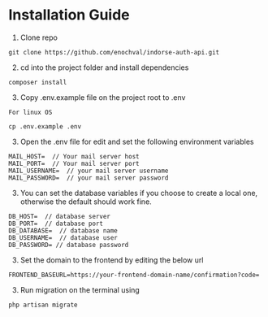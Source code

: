 # Installation Guide


1. Clone repo

```
git clone https://github.com/enochval/indorse-auth-api.git
```

2. cd into the project folder and install dependencies

```
composer install
```

3. Copy .env.example file on the project root to .env

```
For linux OS

cp .env.example .env
```

3. Open the .env file for edit and set the following environment variables

```
MAIL_HOST=  // Your mail server host
MAIL_PORT=  // Your mail server port
MAIL_USERNAME=  // your mail server username
MAIL_PASSWORD=  // your mail server password
```

3. You can set the database variables if you choose to create a local one, otherwise the default should work fine.

```
DB_HOST=  // database server
DB_PORT=  // database port
DB_DATABASE=  // database name
DB_USERNAME=  // database user
DB_PASSWORD= // database password
```

3. Set the domain to the frontend by editing the below url

```
FRONTEND_BASEURL=https://your-frontend-domain-name/confirmation?code=

```

3. Run migration on the terminal using

```
php artisan migrate

```